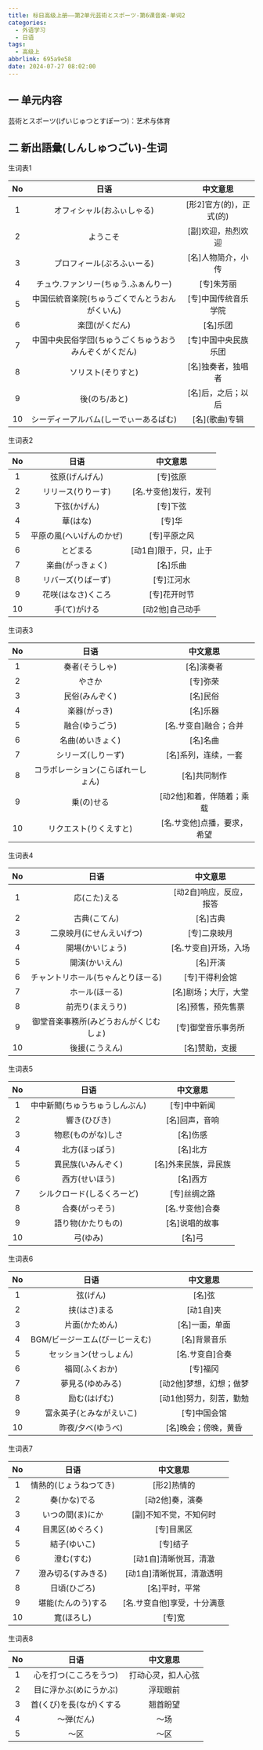 ```yaml
---
title: 标日高级上册——第2单元芸術とスポーツ-第6课音楽-单词2
categories:
  - 外语学习
  - 日语
tags:
  - 高级上
abbrlink: 695a9e58
date: 2024-07-27 08:02:00
---
```

## 一 单元内容

芸術とスポーツ(げいじゅつとすぽーつ)：艺术与体育

<!--more-->

## 二 新出語彙(しんしゅつごい)-生词

生词表1

|  No  |                          日语                          |        中文意思         |
| :--: | :----------------------------------------------------: | :---------------------: |
|  1   |               オフィシャル(おふぃしゃる)               | [形2]官方(的)，正式(的) |
|  2   |                        ようこそ                        |   [副]欢迎，热烈欢迎    |
|  3   |               プロフィール(ぷろふぃーる)               |   [名]人物简介，小传    |
|  4   |          チュウ.ファンリー(ちゅう.ふぁんりー)          |       [专]朱芳丽        |
|  5   |     中国伝統音楽院(ちゅうごくでんとうおんがくいん)     |  [专]中国传统音乐学院   |
|  6   |                     楽団(がくだん)                     |        [名]乐团         |
|  7   | 中国中央民俗学団(ちゅうごくちゅうおうみんぞくがくだん) |  [专]中国中央民族乐团   |
|  8   |                   ソリスト(そりすと)                   |   [名]独奏者，独唱者    |
|  9   |                     後(のち/あと)                      |   [名]后，之后；以后    |
|  10  |         シーディーアルバム(しーでぃーあるばむ)         |     [名]\(歌曲)专辑     |

生词表2

|  No  |           日语           |       中文意思        |
| :--: | :----------------------: | :-------------------: |
|  1   |      弦原(げんげん)      |       [专]弦原        |
|  2   |    リリース(りりーす)    | [名.サ变他]发行，发刊 |
|  3   |       下弦(かげん)       |       [专]下弦        |
|  4   |         華(はな)         |        [专]华         |
|  5   | 平原の風(へいげんのかぜ) |     [专]平原之风      |
|  6   |         とどまる         | [动1自]限于，只，止于 |
|  7   |     楽曲(がっきょく)     |       [名]乐曲        |
|  8   |    リバーズ(りばーず)    |      [专]江河水       |
|  9   |    花咲(はなさ)くころ    |     [专]花开时节      |
|  10  |       手(て)がける       |    [动2他]自己动手    |

生词表3

|  No  |                日语                |          中文意思           |
| :--: | :--------------------------------: | :-------------------------: |
|  1   |           奏者(そうしゃ)           |         [名]演奏者          |
|  2   |               やさか               |          [专]弥荣           |
|  3   |           民俗(みんぞく)           |          [名]民俗           |
|  4   |            楽器(がっき)            |          [名]乐器           |
|  5   |           融合(ゆうごう)           |    [名.サ变自]融合；合并    |
|  6   |          名曲(めいきょく)          |          [名]名曲           |
|  7   |         シリーズ(しりーず)         |    [名]系列，连续，一套     |
|  8   | コラボレーション(こらぼれーしょん) |        [名]共同制作         |
|  9   |             乗(の)せる             |  [动2他]和着，伴随着；乘载  |
|  10  |       リクエスト(りくえすと)       | [名.サ变他]点播，要求，希望 |

生词表4

|  No  |                  日语                  |        中文意思         |
| :--: | :------------------------------------: | :---------------------: |
|  1   |              応(こた)える              | [动2自]响应，反应，报答 |
|  2   |              古典(こてん)              |        [名]古典         |
|  3   |        二泉映月(にせんえいげつ)        |      [专]二泉映月       |
|  4   |            開場(かいじょう)            |  [名.サ变自]开场，入场  |
|  5   |             開演(かいえん)             |        [名]开演         |
|  6   |   チャントリホール(ちゃんとりほーる)   |     [专]干得利会馆      |
|  7   |             ホール(ほーる)             |  [名]剧场；大厅，大堂   |
|  8   |            前売り(まえうり)            |   [名]预售，预先售票    |
|  9   | 御堂音楽事務所(みどうおんがくじむしょ) |   [专]御堂音乐事务所    |
|  10  |             後援(こうえん)             |     [名]赞助，支援      |

生词表5

|  No  |              日语              |       中文意思       |
| :--: | :----------------------------: | :------------------: |
|  1   | 中中新聞(ちゅうちゅうしんぶん) |     [专]中中新闻     |
|  2   |          響き(ひびき)          |    [名]回声，音响    |
|  3   |       物悲(ものがな)しさ       |       [名]伤感       |
|  4   |         北方(ほっぽう)         |       [名]北方       |
|  5   |       異民族(いみんぞく)       | [名]外来民族，异民族 |
|  6   |         西方(せいほう)         |       [名]西方       |
|  7   |   シルクロード(しるくろーど)   |     [专]丝绸之路     |
|  8   |         合奏(がっそう)         |   [名.サ变他]合奏    |
|  9   |       語り物(かたりもの)       |    [名]说唱的故事    |
|  10  |            弓(ゆみ)            |        [名]弓        |

生词表6

|  No  |              日语              |        中文意思         |
| :--: | :----------------------------: | :---------------------: |
|  1   |            弦(げん)            |         [名]弦          |
|  2   |          挟(はさ)まる          |        [动1自]夹        |
|  3   |         片面(かためん)         |     [名]一面，单面      |
|  4   | BGM/ビージーエム(びーじーえむ) |      [名]背景音乐       |
|  5   |     セッション(せっしょん)     |     [名.サ变自]合奏     |
|  6   |         福岡(ふくおか)         |        [专]福冈         |
|  7   |        夢見る(ゆめみる)        | [动2他]梦想，幻想；做梦 |
|  8   |          励む(はげむ)          | [动1他]努力，刻苦，勤勉 |
|  9   |    富永英子(とみながえいこ)    |      [专]中国会馆       |
|  10  |       昨夜/夕べ(ゆうべ)        |  [名]晚会；傍晚，黄昏   |

生词表7

|  No  |          日语          |          中文意思           |
| :--: | :--------------------: | :-------------------------: |
|  1   | 情熱的(じょうねつてき) |         [形2]热情的         |
|  2   |      奏(かな)でる      |       [动2他]奏，演奏       |
|  3   |    いつの間(ま)にか    |   [副]不知不觉，不知何时    |
|  4   |    目黒区(めぐろく)    |         [专]目黑区          |
|  5   |      結子(ゆいこ)      |          [专]结子           |
|  6   |       澄む(すむ)       |    [动1自]清晰悦耳，清澈    |
|  7   |   澄み切る(すみきる)   |  [动1自]清晰悦耳，清澈透明  |
|  8   |      日頃(ひごろ)      |       [名]平时，平常        |
|  9   |   堪能(たんのう)する   | [名.サ变自他]享受，十分满意 |
|  10  |       寛(ほろし)       |           [专]宽            |

生词表8

|  No  |           日语           |      中文意思      |
| :--: | :----------------------: | :----------------: |
|  1   |  心を打つ(こころをうつ)  | 打动心灵，扣人心弦 |
|  2   |  目に浮かぶ(めにうかぶ)  |      浮现眼前      |
|  3   | 首(くび)を長(なが)くする |      翘首盼望      |
|  4   |        ～弾(だん)        |        ～场        |
|  5   |           ～区           |        ～区        |
